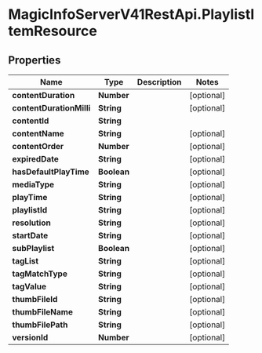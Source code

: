 # MagicInfoServerV41RestApi.PlaylistItemResource

## Properties
Name | Type | Description | Notes
------------ | ------------- | ------------- | -------------
**contentDuration** | **Number** |  | [optional] 
**contentDurationMilli** | **String** |  | [optional] 
**contentId** | **String** |  | 
**contentName** | **String** |  | [optional] 
**contentOrder** | **Number** |  | [optional] 
**expiredDate** | **String** |  | [optional] 
**hasDefaultPlayTime** | **Boolean** |  | [optional] 
**mediaType** | **String** |  | [optional] 
**playTime** | **String** |  | [optional] 
**playlistId** | **String** |  | [optional] 
**resolution** | **String** |  | [optional] 
**startDate** | **String** |  | [optional] 
**subPlaylist** | **Boolean** |  | [optional] 
**tagList** | **String** |  | [optional] 
**tagMatchType** | **String** |  | [optional] 
**tagValue** | **String** |  | [optional] 
**thumbFileId** | **String** |  | [optional] 
**thumbFileName** | **String** |  | [optional] 
**thumbFilePath** | **String** |  | [optional] 
**versionId** | **Number** |  | [optional] 


